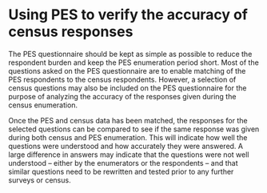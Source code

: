 # Using PES to verify the accuracy of census responses

<p>The PES questionnaire should be kept as simple as possible to reduce the respondent burden and keep the PES enumeration period short.
  Most of the questions asked on the PES questionnaire are to enable matching of the PES respondents to the census respondents. 
  However, a selection of census questions may also be included on the PES questionnaire for the purpose of analyzing the accuracy of the responses given during the census enumeration.</p>

  <p>Once the PES and census data has been matched, the responses for the selected questions can be compared to see if the same response was given during both census and PES enumeration. 
    This will indicate how well the questions were understood and how accurately they were answered.
    A large difference in answers may indicate that the questions were not well understood – either by the enumerators or the respondents – and that similar questions need to be rewritten and tested prior to any further surveys or census.</p>
